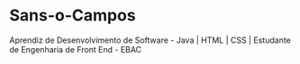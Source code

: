# Sans-o-Campos
Aprendiz de Desenvolvimento de Software - Java | HTML | CSS | Estudante de Engenharia de Front End - EBAC
